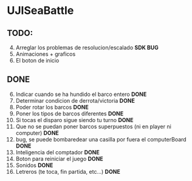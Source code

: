 # UJISeaBattle
## TODO:
4. Arreglar los problemas de resolucion/escalado **SDK BUG**
11. Animaciones + graficos
12. El boton de inicio

## DONE

6. Indicar cuando se ha hundido el barco entero **DONE**
7. Determinar condicion de derrota/victoria **DONE**
1. Poder rotar los barcos **DONE**
2. Poner los tipos de barcos diferentes **DONE**
3. Si tocas el disparo sigue siendo tu turno **DONE**
9. Que no se puedan poner barcos superpuestos (ni en player ni computer) **DONE**
14. bug, se puede bombaredear una casilla por fuera el computerBoard **DONE**
13. Inteligencia del comptador **DONE**
8. Boton para reiniciar el juego **DONE**
5. Sonidos **DONE**
10. Letreros (te toca, fin partida, etc...) **DONE**


